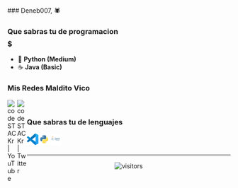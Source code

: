 <br />
### Deneb007, 🕷

### Que sabras tu de programacion $$$$$

- 🐍 **Python (Medium)**
- ☕ **Java (Basic)**

### Mis Redes Maldito Vico

[<img align="left" alt="codeSTACKr | YouTube" width="22px" src="https://cdn.jsdelivr.net/npm/simple-icons@v3/icons/youtube.svg" />][youtube]
[<img align="left" alt="codeSTACKr | Twitter" width="22px" src="https://cdn.jsdelivr.net/npm/simple-icons@v3/icons/twitter.svg" />][twitter]

<br />

### Que sabras tu de lenguajes $$$$

<img align="left" alt="Visual Studio Code" width="26px" src="https://raw.githubusercontent.com/github/explore/80688e429a7d4ef2fca1e82350fe8e3517d3494d/topics/visual-studio-code/visual-studio-code.png" />
<img align="left" alt="Python" width="26px" src="https://raw.githubusercontent.com/github/explore/78df643247d429f6cc873026c0622819ad797942/topics/python/python.png" />
<img align="left" alt="Java" width="26px" src="https://raw.githubusercontent.com/github/explore/78df643247d429f6cc873026c0622819ad797942/topics/java/java.png" />
<br />
<br />

---

<p align="center">
    <img align="center" alt="visitors" src="https://gpvc.arturio.dev/DenebS4c" />
</p>

[twitter]: https://twitter.com/zGhosty_
[telegram]: https://t.me/zGhosty
[youtube]: https://youtube.com/zGhosty
